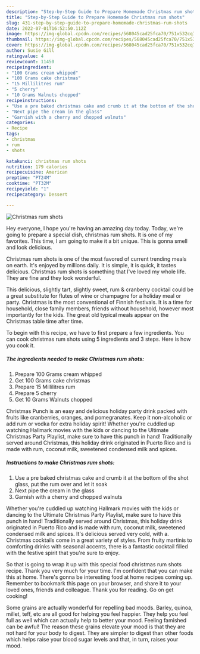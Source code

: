 ```yaml
---
description: "Step-by-Step Guide to Prepare Homemade Christmas rum shots"
title: "Step-by-Step Guide to Prepare Homemade Christmas rum shots"
slug: 431-step-by-step-guide-to-prepare-homemade-christmas-rum-shots
date: 2022-07-01T16:52:50.112Z
image: https://img-global.cpcdn.com/recipes/568045cad25fca70/751x532cq70/christmas-rum-shots-recipe-main-photo.jpg
thumbnail: https://img-global.cpcdn.com/recipes/568045cad25fca70/751x532cq70/christmas-rum-shots-recipe-main-photo.jpg
cover: https://img-global.cpcdn.com/recipes/568045cad25fca70/751x532cq70/christmas-rum-shots-recipe-main-photo.jpg
author: Susie Gill
ratingvalue: 4
reviewcount: 11450
recipeingredient:
- "100 Grams cream whipped"
- "100 Grams cake christmas"
- "15 Millilitres rum"
- "5 cherry"
- "10 Grams Walnuts chopped"
recipeinstructions:
- "Use a pre baked christmas cake and crumb it at the bottom of the shot glass, put the rum over and let it soak"
- "Next pipe the cream in the glass"
- "Garnish with a cherry and chopped walnuts"
categories:
- Recipe
tags:
- christmas
- rum
- shots

katakunci: christmas rum shots 
nutrition: 179 calories
recipecuisine: American
preptime: "PT24M"
cooktime: "PT32M"
recipeyield: "1"
recipecategory: Dessert

---
```



![Christmas rum shots](https://img-global.cpcdn.com/recipes/568045cad25fca70/751x532cq70/christmas-rum-shots-recipe-main-photo.jpg)

Hey everyone, I hope you're having an amazing day today. Today, we're going to prepare a special dish, christmas rum shots. It is one of my favorites. This time, I am going to make it a bit unique. This is gonna smell and look delicious.

Christmas rum shots is one of the most favored of current trending meals on earth. It's enjoyed by millions daily. It is simple, it is quick, it tastes delicious. Christmas rum shots is something that I've loved my whole life. They are fine and they look wonderful.

This delicious, slightly tart, slightly sweet, rum &amp; cranberry cocktail could be a great substitute for flutes of wine or champagne for a holiday meal or party. Christmas is the most conventional of Finnish festivals. It is a time for household, close family members, friends without household, however most importantly for the kids. The great old typical meals appear on the Christmas table time after time.


To begin with this recipe, we have to first prepare a few ingredients. You can cook christmas rum shots using 5 ingredients and 3 steps. Here is how you cook it.

<!--inarticleads1-->

##### The ingredients needed to make Christmas rum shots:

1. Prepare 100 Grams cream whipped
1. Get 100 Grams cake christmas
1. Prepare 15 Millilitres rum
1. Prepare 5 cherry
1. Get 10 Grams Walnuts chopped


Christmas Punch is an easy and delicious holiday party drink packed with fruits like cranberries, oranges, and pomegranates. Keep it non-alcoholic or add rum or vodka for extra holiday spirit! Whether you&#39;re cuddled up watching Hallmark movies with the kids or dancing to the Ultimate Christmas Party Playlist, make sure to have this punch in hand! Traditionally served around Christmas, this holiday drink originated in Puerto Rico and is made with rum, coconut milk, sweetened condensed milk and spices. 

<!--inarticleads2-->

##### Instructions to make Christmas rum shots:

1. Use a pre baked christmas cake and crumb it at the bottom of the shot glass, put the rum over and let it soak
1. Next pipe the cream in the glass
1. Garnish with a cherry and chopped walnuts


Whether you&#39;re cuddled up watching Hallmark movies with the kids or dancing to the Ultimate Christmas Party Playlist, make sure to have this punch in hand! Traditionally served around Christmas, this holiday drink originated in Puerto Rico and is made with rum, coconut milk, sweetened condensed milk and spices. It&#39;s delicious served very cold, with a. Christmas cocktails come in a great variety of styles. From fruity martinis to comforting drinks with seasonal accents, there is a fantastic cocktail filled with the festive spirit that you&#39;re sure to enjoy. 

So that is going to wrap it up with this special food christmas rum shots recipe. Thank you very much for your time. I'm confident that you can make this at home. There's gonna be interesting food at home recipes coming up. Remember to bookmark this page on your browser, and share it to your loved ones, friends and colleague. Thank you for reading. Go on get cooking!

Some grains are actually wonderful for repelling bad moods. Barley, quinoa, millet, teff, etc are all good for helping you feel happier. They help you feel full as well which can actually help to better your mood. Feeling famished can be awful! The reason these grains elevate your mood is that they are not hard for your body to digest. They are simpler to digest than other foods which helps raise your blood sugar levels and that, in turn, raises your mood.
